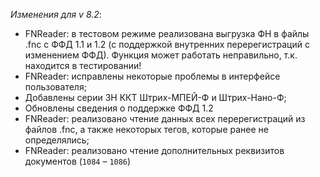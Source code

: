 _Изменения для v 8.2_:
- FNReader: в тестовом режиме реализована выгрузка ФН в файлы .fnc с ФФД 1.1 и 1.2 (с поддержкой внутренних перерегистраций с изменением ФФД). Функция может работать неправильно, т.к. находится в тестировании!
- FNReader: исправлены некоторые проблемы в интерфейсе пользователя;
- Добавлены серии ЗН ККТ Штрих-МПЕЙ-Ф и Штрих-Нано-Ф;
- Обновлены сведения о поддержке ФФД 1.2
- FNReader: реализовано чтение данных всех перерегистраций из файлов .fnc, а также некоторых тегов, которые ранее не определялись;
- FNReader: реализовано чтение дополнительных реквизитов документов (```1084``` – ```1086```)
